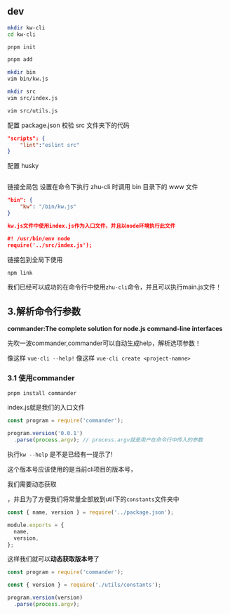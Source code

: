## dev

```bash
mkdir kw-cli
cd kw-cli

pnpm init

pnpm add

mkdir bin
vim bin/kw.js

mkdir src
vim src/index.js


```

```bash
vim src/utils.js
```





配置 package.json
校验 src 文件夹下的代码

```json
"scripts": {
    "lint":"eslint src"
}
```

配置 husky

```json


```

链接全局包
设置在命令下执行 zhu-cli 时调用 bin 目录下的 www 文件

```json
"bin": {
    "kw": "/bin/kw.js"
}

kw.js文件中使用index.js作为入口文件，并且以node环境执行此文件

#! /usr/bin/env node
require('../src/index.js');
```



链接包到全局下使用

```bash
npm link
```

我们已经可以成功的在命令行中使用`zhu-cli`命令，并且可以执行main.js文件！





## 3.解析命令行参数

**commander:The complete solution for node.js command-line interfaces**

先吹一波commander,commander可以自动生成help，解析选项参数！

像这样 `vue-cli --help!`
像这样 `vue-cli create <project-namne>`







### 3.1 使用commander



```javascript
pnpm install commander
```



index.js就是我们的入口文件

```javascript
const program = require('commander');

program.version('0.0.1')
  .parse(process.argv); // process.argv就是用户在命令行中传入的参数
```



执行`kw --help` 是不是已经有一提示了!



这个版本号应该使用的是当前cli项目的版本号，

我们需要动态获取

，并且为了方便我们将常量全部放到util下的`constants`文件夹中

```javascript
const { name, version } = require('../package.json');

module.exports = {
  name,
  version,
};
```



这样我们就可以**动态获取版本号**了

```javascript
const program = require('commander');

const { version } = require('./utils/constants');

program.version(version)
  .parse(process.argv);
```













